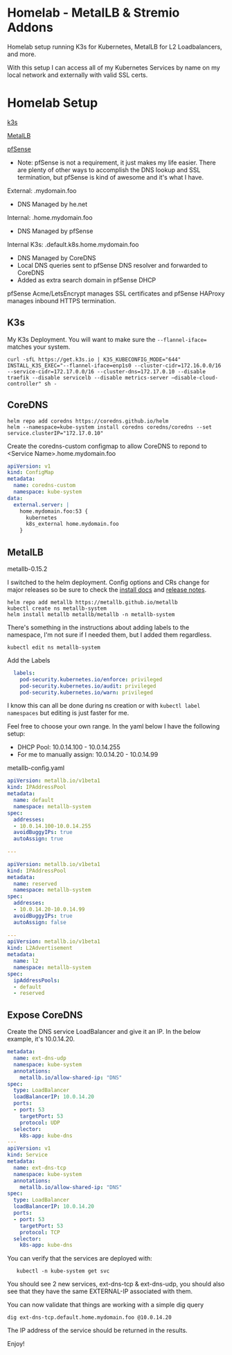 # Homelab - MetalLB & Stremio Addons

Homelab setup running K3s for Kubernetes, MetalLB for L2 Loadbalancers, and more.

With this setup I can access all of my Kubernetes Services by name on my local network and externally with valid SSL certs.

# Homelab Setup
[k3s](https://k3s.io/)

[MetalLB](https://metallb.io/)

[pfSense](https://www.netgate.com/)
 
 - Note: pfSense is not a requirement, it just makes my life easier. There are plenty of other ways to accomplish the DNS lookup and SSL termination, but pfSense is kind of awesome and it's what I have.

External: .mydomain.foo

 - DNS Managed by he.net 

Internal: .home.mydomain.foo

 - DNS Managed by pfSense

Internal K3s: .default.k8s.home.mydomain.foo

 - DNS Managed by CoreDNS
 - Local DNS queries sent to pfSense DNS resolver and forwarded to CoreDNS
 - Added as extra search domain in pfSense DHCP

pfSense Acme/LetsEncrypt manages SSL certificates and pfSense HAProxy manages inbound HTTPS termination.

## K3s
My K3s Deployment. You will want to make sure the `--flannel-iface=` matches your system.

    curl -sfL https://get.k3s.io | K3S_KUBECONFIG_MODE="644" INSTALL_K3S_EXEC="--flannel-iface=enp1s0 --cluster-cidr=172.16.0.0/16 --service-cidr=172.17.0.0/16 --cluster-dns=172.17.0.10 --disable traefik --disable servicelb --disable metrics-server —disable-cloud-controller" sh -
## CoreDNS
```
helm repo add coredns https://coredns.github.io/helm
helm --namespace=kube-system install coredns coredns/coredns --set service.clusterIP="172.17.0.10"
```

Create the coredns-custom configmap to allow CoreDNS to repond to \<Service Name>.home.mydomain.foo

```yaml
apiVersion: v1
kind: ConfigMap
metadata:
  name: coredns-custom
  namespace: kube-system
data:
  external.server: |
    home.mydomain.foo:53 {
      kubernetes
      k8s_external home.mydomain.foo
    }
```

## MetalLB
metallb-0.15.2

I switched to the helm deployment. Config options and CRs change for major releases so be sure to check the [install docs](https://metallb.io/installation/) and [release notes](https://metallb.io/release-notes/).  

```
helm repo add metallb https://metallb.github.io/metallb
kubectl create ns metallb-system
helm install metallb metallb/metallb -n metallb-system
```

There's something in the instructions about adding labels to the namespace, I'm not sure if I needed them, but I added them regardless.

    kubectl edit ns metallb-system
Add the Labels
```yaml
  labels:
    pod-security.kubernetes.io/enforce: privileged
    pod-security.kubernetes.io/audit: privileged
    pod-security.kubernetes.io/warn: privileged
```
I know this can all be done during ns creation or with `kubectl label namespaces` but editing is just faster for me.

Feel free to choose your own range. In the yaml below I have the following setup:

 - DHCP Pool: 10.0.14.100 - 10.0.14.255
 - For me to manually assign: 10.0.14.20 - 10.0.14.99

metallb-config.yaml
```yaml
apiVersion: metallb.io/v1beta1
kind: IPAddressPool
metadata:
  name: default
  namespace: metallb-system
spec:
  addresses:
  - 10.0.14.100-10.0.14.255
  avoidBuggyIPs: true
  autoAssign: true
  
---

apiVersion: metallb.io/v1beta1
kind: IPAddressPool
metadata:
  name: reserved
  namespace: metallb-system
spec:
  addresses:
  - 10.0.14.20-10.0.14.99
  avoidBuggyIPs: true
  autoAssign: false
  
---
apiVersion: metallb.io/v1beta1
kind: L2Advertisement
metadata:
  name: l2
  namespace: metallb-system
spec:
  ipAddressPools:
  - default
  - reserved
```

## Expose CoreDNS
Create the DNS service LoadBalancer and give it an IP. In the below example, it's 10.0.14.20.
```yaml
metadata:
  name: ext-dns-udp
  namespace: kube-system
  annotations:
    metallb.io/allow-shared-ip: "DNS"
spec:
  type: LoadBalancer
  loadBalancerIP: 10.0.14.20
  ports:
  - port: 53
    targetPort: 53
    protocol: UDP
  selector:
    k8s-app: kube-dns
---
apiVersion: v1
kind: Service
metadata:
  name: ext-dns-tcp
  namespace: kube-system
  annotations:
    metallb.io/allow-shared-ip: "DNS"
spec:
  type: LoadBalancer
  loadBalancerIP: 10.0.14.20
  ports:
  - port: 53
    targetPort: 53
    protocol: TCP
  selector:
    k8s-app: kube-dns
```

You can verify that the services are deployed with:

	   kubectl -n kube-system get svc
You should see 2 new services, ext-dns-tcp  & ext-dns-udp, you should also see that they have the same EXTERNAL-IP associated with them.

You can now validate that things are working with a simple dig query

    dig ext-dns-tcp.default.home.mydomain.foo @10.0.14.20

The IP address of the service should be returned in the results.

Enjoy!
